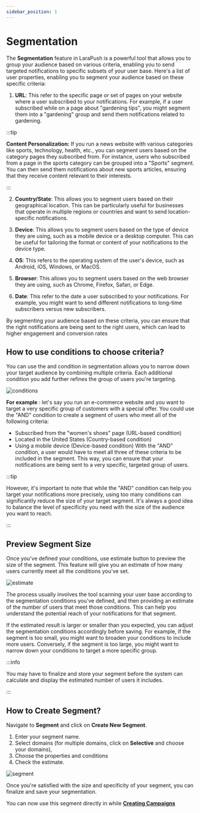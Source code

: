 ```yaml
---
sidebar_position: 1
---
```


# Segmentation 

The **Segmentation** feature in LaraPush is a powerful tool that allows you to group your audience based on various criteria, enabling you to send targeted notifications to specific subsets of your user base. Here's a list of user properties, enabling you to segment your audience based on these specific criteria:

1. **URL**: This refer to the specific page or set of pages on your website where a user subscribed to your notifications. For example, if a user subscribed while on a page about "gardening tips", you might segment them into a "gardening" group and send them notifications related to gardening.

:::tip

**Content Personalization:** If you run a news website with various categories like sports, technology, health, etc., you can segment users based on the category pages they subscribed from. For instance, users who subscribed from a page in the sports category can be grouped into a "Sports" segment. You can then send them notifications about new sports articles, ensuring that they receive content relevant to their interests.

:::

2. **Country/State**: This allows you to segment users based on their geographical location. This can be particularly useful for businesses that operate in multiple regions or countries and want to send location-specific notifications.

3. **Device**: This allows you to segment users based on the type of device they are using, such as a mobile device or a desktop computer. This can be useful for tailoring the format or content of your notifications to the device type.

4. **OS**: This refers to the operating system of the user's device, such as Android, iOS, Windows, or MacOS. 

5. **Browser**: This allows you to segment users based on the web browser they are using, such as Chrome, Firefox, Safari, or Edge. 

6. **Date**: This refer to the date a user subscribed to your notifications. For example, you might want to send different notifications to long-time subscribers versus new subscribers.

By segmenting your audience based on these criteria, you can ensure that the right notifications are being sent to the right users, which can lead to higher engagement and conversion rates

## How to use conditions to choose criteria?

You can use the and condition in segmentation allows you to narrow down your target audience by combining multiple criteria. Each additional condition you add further refines the group of users you're targeting.

![conditions](/img/conditions.png)

**For example** : let's say you run an e-commerce website and you want to target a very specific group of customers with a special offer. You could use the "AND" condition to create a segment of users who meet all of the following criteria:

- Subscribed from the "women's shoes" page (URL-based condition)
- Located in the United States (Country-based condition)
- Using a mobile device (Device-based condition)
With the "AND" condition, a user would have to meet all three of these criteria to be included in the segment. This way, you can ensure that your notifications are being sent to a very specific, targeted group of users.

:::tip

However, it's important to note that while the "AND" condition can help you target your notifications more precisely, using too many conditions can significantly reduce the size of your target segment. It's always a good idea to balance the level of specificity you need with the size of the audience you want to reach.

::: 


## Preview Segment Size

Once you've defined your conditions, use estimate button to preview the size of the segment. This feature will give you an estimate of how many users currently meet all the conditions you've set.

 ![estimate](/img/estimate.png)

The process usually involves the tool scanning your user base according to the segmentation conditions you've defined, and then providing an estimate of the number of users that meet those conditions. This can help you understand the potential reach of your notifications for that segment.

If the estimated result is larger or smaller than you expected, you can adjust the segmentation conditions accordingly before saving. For example, if the segment is too small, you might want to broaden your conditions to include more users. Conversely, if the segment is too large, you might want to narrow down your conditions to target a more specific group.

:::info

You may have to finalize and store your segment before the system can calculate and display the estimated number of users it includes.

:::

## How to Create Segment?

Navigate to **Segment** and click on **Create New Segment**.

1. Enter your segment name.
2. Select domains (for multiple domains, click on **Selective** and choose your domains),
3. Choose the properties and conditions
4. Check the estimate.

![segment](/img/segmenttypes.png)

Once you're satisfied with the size and specificity of your segment, you can finalize and save your segmentation.

You can now use this segment directly in while [**Creating Campaigns**](../getting-started/create-campaign.md)

